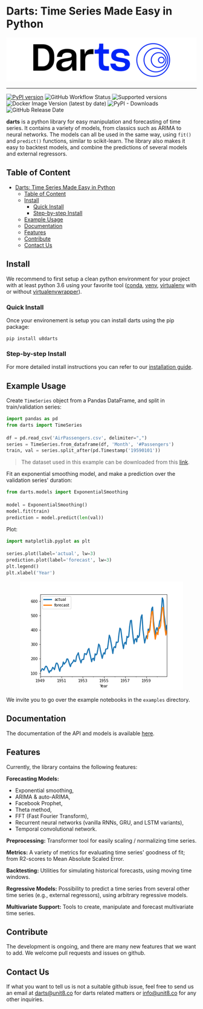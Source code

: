 # Darts: Time Series Made Easy in Python

![darts](https://github.com/unit8co/darts/raw/develop/static/images/darts-logo-trim.png "darts") 

---
[![PyPI version](https://badge.fury.io/py/u8darts.svg)](https://badge.fury.io/py/u8darts)
![GitHub Workflow Status](https://img.shields.io/github/workflow/status/unit8co/darts/darts%20PR%20merge%20workflow/develop)
![Supported versions](https://img.shields.io/badge/python-3.6+-blue.svg)
![Docker Image Version (latest by date)](https://img.shields.io/docker/v/unit8/darts?label=docker&sort=date)
![PyPI - Downloads](https://img.shields.io/pypi/dm/u8darts)
![GitHub Release Date](https://img.shields.io/github/release-date/unit8co/darts)

**darts** is a python library for easy manipulation and forecasting of time series.
It contains a variety of models, from classics such as ARIMA to neural networks.
The models can all be used in the same way, using `fit()` and `predict()` functions,
similar to scikit-learn. The library also makes it easy to backtest models,
and combine the predictions of several models and external regressors.

## Table of Content

- [Darts: Time Series Made Easy in Python](#darts-time-series-made-easy-in-python)
  - [Table of Content](#table-of-content)
  - [Install](#install)
    - [Quick Install](#quick-install)
    - [Step-by-step Install](#step-by-step-install)
  - [Example Usage](#example-usage)
  - [Documentation](#documentation)
  - [Features](#features)
  - [Contribute](#contribute)
  - [Contact Us](#contact-us)

## Install

We recommend to first setup a clean python environment for your project with at least python 3.6 using your favorite tool ([conda](https://docs.conda.io/projects/conda/en/latest/user-guide/tasks/manage-environments.html "conda-env"), [venv](https://docs.python.org/3/library/venv.html), [virtualenv](https://virtualenv.pypa.io/en/latest/) with or without [virtualenvwrapper](https://virtualenvwrapper.readthedocs.io/en/latest/)).

### Quick Install

Once your environement is setup you can install darts using the pip package:

    pip install u8darts

### Step-by-step Install

For more detailed install instructions you can refer to our [installation guide](https://github.com/unit8co/darts/blob/master/INSTALL.md).

## Example Usage

Create `TimeSeries` object from a Pandas DataFrame, and split in train/validation series:

```python
import pandas as pd
from darts import TimeSeries

df = pd.read_csv('AirPassengers.csv', delimiter=",")
series = TimeSeries.from_dataframe(df, 'Month', '#Passengers')
train, val = series.split_after(pd.Timestamp('19590101'))
```

>The dataset used in this example can be downloaded from this [link](https://raw.githubusercontent.com/unit8co/darts/master/examples/AirPassengers.csv).

Fit an exponential smoothing model, and make a prediction over the validation series' duration:

```python
from darts.models import ExponentialSmoothing

model = ExponentialSmoothing()
model.fit(train)
prediction = model.predict(len(val))
```

Plot:
```python
import matplotlib.pyplot as plt

series.plot(label='actual', lw=3)
prediction.plot(label='forecast', lw=3)
plt.legend()
plt.xlabel('Year')
```

<div style="text-align:center;">
<img src="https://github.com/unit8co/darts/raw/develop/static/images/example.png" alt="darts forecast example" />
</div>

We invite you to go over the example notebooks in the `examples` directory.

## Documentation

The documentation of the API and models is available [here](https://unit8co.github.io/darts/).

## Features

Currently, the library contains the following features: 

**Forecasting Models:**

* Exponential smoothing,
* ARIMA & auto-ARIMA,
* Facebook Prophet,
* Theta method,
* FFT (Fast Fourier Transform),
* Recurrent neural networks (vanilla RNNs, GRU, and LSTM variants),
* Temporal convolutional network.

**Preprocessing:** Transformer tool for easily scaling / normalizing time series.

**Metrics:** A variety of metrics for evaluating time series' goodness of fit; 
from R2-scores to Mean Absolute Scaled Error.

**Backtesting:** Utilities for simulating historical forecasts, using moving time windows.

**Regressive Models:** Possibility to predict a time series from several other time series 
(e.g., external regressors), using arbitrary regressive models.

**Multivariate Support:** Tools to create, manipulate and forecast multivariate time series.

## Contribute

The development is ongoing, and there are many new features that we want to add. 
We welcome pull requests and issues on github.

## Contact Us

If what you want to tell us is not a suitable github issue, feel free to send us an email at <a href="mailto:darts@unit8.co">darts@unit8.co</a> for darts related matters or <a href="mailto:info@unit8.co">info@unit8.co</a> for any other inquiries.